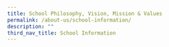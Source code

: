 ```yaml
---
title: School Philosophy, Vision, Mission & Values
permalink: /about-us/school-information/
description: ""
third_nav_title: School Information
---
```




